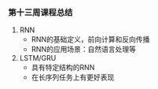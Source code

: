 ### 第十三周课程总结

1. RNN
    - RNN的基础定义，前向计算和反向传播
    - RNN的应用场景：自然语言处理等
2. LSTM/GRU
    - 具有特定结构的RNN
    - 在长序列任务上有更好表现
